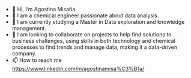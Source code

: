 - 👋 Hi, I’m Agostina Misaña.
- 👀 I am a chemical engineer passionate about data analysis.
- 🌱 I am currently studying a Master in Data exploration and knowledge management.
- 💞️ I am looking to collaborate on projects to help find solutions to business challenges, using skills in both technology and chemical processes to find trends and manage data, making it a data-driven company.
- 📫 How to reach me https://www.linkedin.com/in/agostinamisa%C3%B1a/  

<!---
agomisa/agomisa is a ✨ special ✨ repository because its `README.md` (this file) appears on your GitHub profile.
You can click the Preview link to take a look at your changes.
--->
